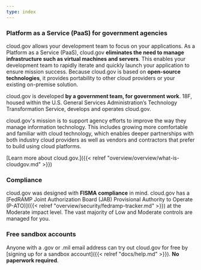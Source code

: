 ```yaml
---
type: index
---
```


### Platform as a Service (PaaS) for government agencies

cloud.gov allows your development team to focus on your applications. As a Platform as a Service (PaaS), cloud.gov **eliminates the need to manage infrastructure such as virtual machines and servers**. This enables your development team to rapidly iterate and quickly launch your application to ensure mission success. Because cloud.gov is based on **open-source technologies**, it provides portability to other cloud providers or your existing on-premise solution.

cloud.gov is developed **by a government team, for government work**. 18F, housed within the U.S. General Services Administration’s Technology Transformation Service, develops and operates cloud.gov.

cloud.gov's mission is to support agency efforts to improve the way they manage information technology. This includes growing more comfortable and familiar with cloud technology, which enables deeper partnerships with both industry cloud providers as well as vendors and contractors that prefer to build using cloud platforms.

[Learn more about cloud.gov.]({{< relref "overview/overview/what-is-cloudgov.md" >}})

### Compliance

cloud.gov was designed with **FISMA compliance** in mind. cloud.gov has a [FedRAMP Joint Authorization Board (JAB) Provisional Authority to Operate (P-ATO)]({{< relref "overview/security/fedramp-tracker.md" >}}) at the Moderate impact level.  The vast majority of Low and Moderate controls are managed for you.

### Free sandbox accounts

Anyone with a .gov or .mil email address can try out cloud.gov for free by [signing up for a sandbox account]({{< relref "docs/help.md" >}}). **No paperwork required**.


